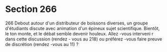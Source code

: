 # Section 266

266
Debout autour d'un distributeur de boissons diverses, un groupe
d'étudiants discute avec animation d'un épineux sujet
scientifique. Bientôt, le ton monte, et le débat semble devenir
houleux. Allez -vous interveni r dans cette discussion (rendez -
vous au 218) ou préférez -vous faire preuve de discrétion
(rendez -vous au 11) ?